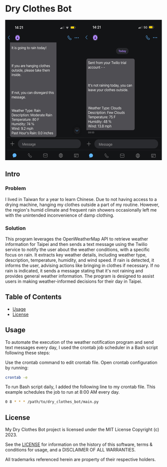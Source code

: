 # Dry Clothes Bot

<div align="center">
    <img alt="Screenshot" src="files/dry_clothes_bot_3.png" width="600px" height="450px">
</div>



## Intro

### Problem
I lived in Taiwan for a year to learn Chinese. Due to not having access to a drying machine, hanging my clothes outside a part of my routine. However, the region's humid climate and frequent rain showers occasionally left me with the unintended inconvenience of damp clothing.

### Solution
This program leverages the OpenWeatherMap API to retrieve weather information for Taipei and then sends a text message using the Twilio service to notify the user about the weather conditions, with a specific focus on rain. It extracts key weather details, including weather type, description, temperature, humidity, and wind speed. If rain is detected, it informs the user, advising actions like bringing in clothes if necessary. If no rain is indicated, it sends a message stating that it's not raining and provides general weather information. The program is designed to assist users in making weather-informed decisions for their day in Taipei.

## Table of Contents
- [Usage](#Usage)
- [License](#License)

## Usage
To automate the execution of the weather notification program and send text messages every day, I used the crontab job scheduler in a Bash script following these steps:

Use the crontab command to edit crontab file. Open crontab configuration by running:

```bash
crontab -e
```

To run Bash script daily, I added the following line to my crontab file. This example schedules the job to run at 8:00 AM every day. 

```bash
0 8 * * * /path/to/dry_clothes_bot/main.py
```
## License
My Dry Clothes Bot project is licensed under the MIT License Copyright (c) 2023.

See the [LICENSE](https://github.com/ekdeguzm/dry_clothes_bot/LICENSE) for information on the history of this software, terms & conditions for usage, and a DISCLAIMER OF ALL WARRANTIES.

All trademarks referenced herein are property of their respective holders.